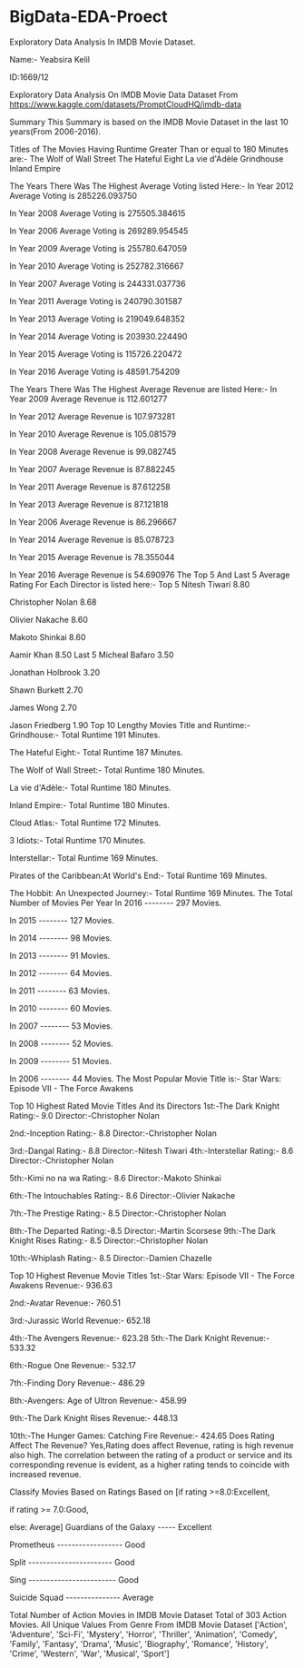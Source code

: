 # BigData-EDA-Proect
Exploratory Data Analysis In IMDB Movie Dataset.


Name:- Yeabsira Kelil

ID:1669/12

Exploratory Data Analysis On IMDB Movie Data
Dataset From https://www.kaggle.com/datasets/PromptCloudHQ/imdb-data

Summary
This Summary is based on the IMDB Movie Dataset in the last 10 years(From 2006-2016).

Titles of The Movies Having Runtime Greater Than or equal to 180 Minutes are:-
The Wolf of Wall Street
The Hateful Eight
La vie d'Adèle
Grindhouse
Inland Empire

The Years There Was The Highest Average Voting listed Here:-
In Year 2012 Average Voting is 285226.093750

In Year 2008 Average Voting is 275505.384615

In Year 2006 Average Voting is 269289.954545

In Year 2009 Average Voting is 255780.647059

In Year 2010 Average Voting is 252782.316667

In Year 2007 Average Voting is 244331.037736

In Year 2011 Average Voting is 240790.301587

In Year 2013 Average Voting is 219049.648352

In Year 2014 Average Voting is 203930.224490

In Year 2015 Average Voting is 115726.220472

In Year 2016 Average Voting is 48591.754209

The Years There Was The Highest Average Revenue are listed Here:-
In Year 2009 Average Revenue is 112.601277

In Year 2012 Average Revenue is 107.973281

In Year 2010 Average Revenue is 105.081579

In Year 2008 Average Revenue is 99.082745

In Year 2007 Average Revenue is 87.882245

In Year 2011 Average Revenue is 87.612258

In Year 2013 Average Revenue is 87.121818

In Year 2006 Average Revenue is 86.296667

In Year 2014 Average Revenue is 85.078723

In Year 2015 Average Revenue is 78.355044

In Year 2016 Average Revenue is 54.690976
The Top 5 And Last 5 Average Rating For Each Director is listed here:-
Top 5
Nitesh Tiwari 8.80

Christopher Nolan 8.68

Olivier Nakache 8.60

Makoto Shinkai 8.60

Aamir Khan 8.50
Last 5
Micheal Bafaro 3.50

Jonathan Holbrook 3.20

Shawn Burkett 2.70

James Wong 2.70

Jason Friedberg 1.90
Top 10 Lengthy Movies Title and Runtime:-
Grindhouse:- Total Runtime 191 Minutes.

The Hateful Eight:- Total Runtime 187 Minutes.

The Wolf of Wall Street:- Total Runtime 180 Minutes.

La vie d'Adèle:- Total Runtime 180 Minutes.

Inland Empire:- Total Runtime 180 Minutes.

Cloud Atlas:- Total Runtime 172 Minutes.

3 Idiots:- Total Runtime 170 Minutes.

Interstellar:- Total Runtime 169 Minutes.

Pirates of the Caribbean:At World's End:- Total Runtime 169 Minutes.

The Hobbit: An Unexpected Journey:- Total Runtime 169 Minutes.
The Total Number of Movies Per Year
In 2016 -------- 297 Movies.

In 2015 -------- 127 Movies.

In 2014 -------- 98 Movies.

In 2013 -------- 91 Movies.

In 2012 -------- 64 Movies.

In 2011 -------- 63 Movies.

In 2010 -------- 60 Movies.

In 2007 -------- 53 Movies.

In 2008 -------- 52 Movies.

In 2009 -------- 51 Movies.

In 2006 -------- 44 Movies.
The Most Popular Movie Title is:-
Star Wars: Episode VII - The Force Awakens

Top 10 Highest Rated Movie Titles And its Directors
1st:-The Dark Knight
Rating:- 9.0
Director:-Christopher Nolan

2nd:-Inception
Rating:- 8.8
Director:-Christopher Nolan

3rd:-Dangal
Rating:- 8.8
Director:-Nitesh Tiwari
4th:-Interstellar
Rating:- 8.6
Director:-Christopher Nolan

5th:-Kimi no na wa
Rating:- 8.6
Director:-Makoto Shinkai

6th:-The Intouchables
Rating:- 8.6
Director:-Olivier Nakache

7th:-The Prestige
Rating:- 8.5
Director:-Christopher Nolan

8th:-The Departed
Rating:-8.5
Director:-Martin Scorsese
9th:-The Dark Knight Rises Rating:- 8.5
Director:-Christopher Nolan

10th:-Whiplash
Rating:- 8.5
Director:-Damien Chazelle

Top 10 Highest Revenue Movie Titles
1st:-Star Wars: Episode VII - The Force Awakens
Revenue:- 936.63

2nd:-Avatar
Revenue:- 760.51

3rd:-Jurassic World
Revenue:- 652.18

4th:-The Avengers
Revenue:- 623.28
5th:-The Dark Knight
Revenue:- 533.32

6th:-Rogue One
Revenue:- 532.17

7th:-Finding Dory
Revenue:- 486.29

8th:-Avengers: Age of Ultron
Revenue:- 458.99

9th:-The Dark Knight Rises
Revenue:- 448.13

10th:-The Hunger Games: Catching Fire
Revenue:- 424.65
Does Rating Affect The Revenue?
Yes,Rating does affect Revenue, rating is high revenue also high. The correlation between the rating of a product or service and its corresponding revenue is evident, as a higher rating tends to coincide with increased revenue.

Classify Movies Based on Ratings Based on
[if rating >=8.0:Excellent,

if rating >= 7.0:Good,

else: Average]
Guardians of the Galaxy ----- Excellent

Prometheus ------------------ Good

Split ----------------------- Good

Sing ------------------------ Good

Suicide Squad --------------- Average

Total Number of Action Movies in IMDB Movie Dataset
Total of 303 Action Movies.
All Unique Values From Genre From IMDB Movie Dataset
['Action', 'Adventure', 'Sci-Fi', 'Mystery', 'Horror', 'Thriller', 'Animation', 'Comedy', 'Family', 'Fantasy', 'Drama', 'Music', 'Biography', 'Romance', 'History', 'Crime', 'Western', 'War', 'Musical', 'Sport']

